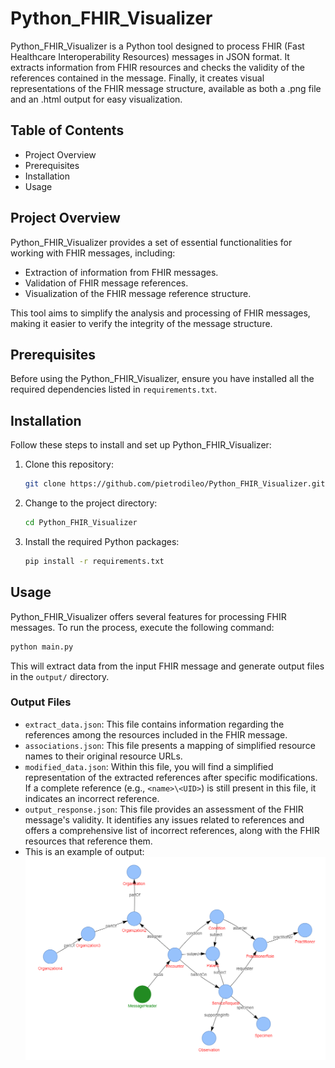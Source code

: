 # Python_FHIR_Visualizer

Python_FHIR_Visualizer is a Python tool designed to process FHIR (Fast Healthcare Interoperability Resources) messages in JSON format. It extracts information from FHIR resources and checks the validity of the references contained in the message. Finally, it creates visual representations of the FHIR message structure, available as both a .png file and an .html output for easy visualization.

## Table of Contents

* Project Overview
* Prerequisites
* Installation
* Usage

## Project Overview

Python_FHIR_Visualizer provides a set of essential functionalities for working with FHIR messages, including:

* Extraction of information from FHIR messages.
* Validation of FHIR message references.
* Visualization of the FHIR message reference structure.

This tool aims to simplify the analysis and processing of FHIR messages, making it easier to verify the integrity of the message structure.

## Prerequisites

Before using the Python_FHIR_Visualizer, ensure you have installed all the required dependencies listed in `requirements.txt`. 

## Installation

Follow these steps to install and set up Python_FHIR_Visualizer:

1. Clone this repository:

   ```bash
   git clone https://github.com/pietrodileo/Python_FHIR_Visualizer.git
   ```
2. Change to the project directory:

   ```bash
   cd Python_FHIR_Visualizer
   ```
3. Install the required Python packages:

   ```bash
   pip install -r requirements.txt
   ```

## Usage

Python_FHIR_Visualizer offers several features for processing FHIR messages. To run the process, execute the following command:

```bash
python main.py
```

This will extract data from the input FHIR message and generate output files in the `output/` directory.

### Output Files

* `extract_data.json`: This file contains information regarding the references among the resources included in the FHIR message.
* `associations.json`: This file presents a mapping of simplified resource names to their original resource URLs.
* `modified_data.json`: Within this file, you will find a simplified representation of the extracted references after specific modifications. If a complete reference (e.g., `<name>\<UID>`) is still present in this file, it indicates an incorrect reference.
* `output_response.json`: This file provides an assessment of the FHIR message's validity. It identifies any issues related to references and offers a comprehensive list of incorrect references, along with the FHIR resources that reference them.
* This is an example of output:
![alt text](https://github.com/pietrodileo/Python_FHIR_Visualizer/blob/main/examples/example1_correctFHIRmessage/output/pictures/fhir_structure_network2.PNG?raw=true)
